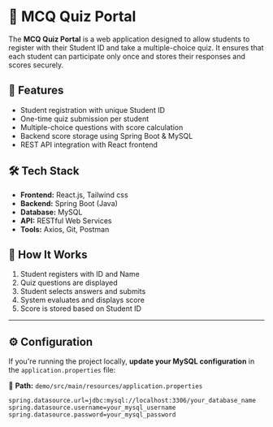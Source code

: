 # 📝 MCQ Quiz Portal

The **MCQ Quiz Portal** is a web application designed to allow students to register with their Student ID and take a multiple-choice quiz. It ensures that each student can participate only once and stores their responses and scores securely.

## 🚀 Features

- Student registration with unique Student ID  
- One-time quiz submission per student  
- Multiple-choice questions with score calculation  
- Backend score storage using Spring Boot & MySQL  
- REST API integration with React frontend  

## 🛠️ Tech Stack

- **Frontend:** React.js, Tailwind css
- **Backend:** Spring Boot (Java)  
- **Database:** MySQL  
- **API:** RESTful Web Services  
- **Tools:** Axios, Git, Postman  

## 📌 How It Works

1. Student registers with ID and Name  
2. Quiz questions are displayed  
3. Student selects answers and submits  
4. System evaluates and displays score  
5. Score is stored based on Student ID  

---

## ⚙️ Configuration

If you're running the project locally, **update your MySQL configuration** in the `application.properties` file:

📍 **Path:** `demo/src/main/resources/application.properties`

```properties
spring.datasource.url=jdbc:mysql://localhost:3306/your_database_name
spring.datasource.username=your_mysql_username
spring.datasource.password=your_mysql_password
